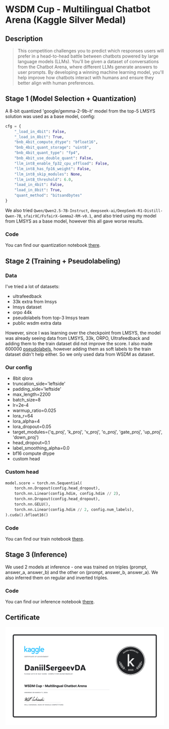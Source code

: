 # WSDM Cup - Multilingual Chatbot Arena (Kaggle Silver Medal)

## Description

> This competition challenges you to predict which responses users will prefer in a head-to-head battle between chatbots powered by large language models (LLMs). You'll be given a dataset of conversations from the Chatbot Arena, where different LLMs generate answers to user prompts. By developing a winning machine learning model, you'll help improve how chatbots interact with humans and ensure they better align with human preferences.

## Stage 1 (Model Selection + Quantization)

A 8-bit quantized 'google/gemma-2-9b-it' model from the top-5 LMSYS solution was used as a base model, config:

```python
cfg = {
    "_load_in_4bit": False,
    "_load_in_8bit": True,
    "bnb_4bit_compute_dtype": "bfloat16",
    "bnb_4bit_quant_storage": "uint8",
    "bnb_4bit_quant_type": "fp4",
    "bnb_4bit_use_double_quant": False,
    "llm_int8_enable_fp32_cpu_offload": False,
    "llm_int8_has_fp16_weight": False,
    "llm_int8_skip_modules": None,
    "llm_int8_threshold": 6.0,
    "load_in_4bit": False,
    "load_in_8bit": True,
    "quant_method": "bitsandbytes"
}
```

We also tried `Qwen/Qwen2.5-7B-Instruct`, `deepseek-ai/DeepSeek-R1-Distill-Qwen-7B`, `sfairXC/FsfairX-Gemma2-RM-v0.1`, and also tried using my model from LMSYS as a base model, however this all gave worse results.

### Code

You can find our quantization notebook [there](https://github.com/l1ghtsource/wsdm-cup-2024/blob/main/quantize/base-quantize.ipynb).

## Stage 2 (Training + Pseudolabeling)

### Data

I've tried a lot of datasets:

- ultrafeedback
- 33k extra from lmsys
- lmsys dataset
- orpo 44k
- pseudolabels from top-3 lmsys team
- public wsdm extra data

However, since I was learning over the checkpoint from LMSYS, the model was already seeing data from LMSYS, 33k, ORPO, Ultrafeedback and adding them to the train dataset did not improve the score. 
I also made 600000 [pseudolabels](https://github.com/l1ghtsource/wsdm-cup-2024/blob/main/train/pseudolabel.ipynb), however adding them as soft labels to the train dataset didn't help either.
So we only used data from WSDM as dataset.

### Our config

- 8bit qlora
- truncation_side='leftside'
- padding_side='leftside'
- max_length=2200
- batch_size=8
- lr=2e-4
- warmup_ratio=0.025
- lora_r=64
- lora_alpha=4
- lora_dropout=0.05
- target_modules=('q_proj', 'k_proj', 'v_proj', 'o_proj', 'gate_proj', 'up_proj', 'down_proj')
- head_dropout=0.1
- label_smoothing_alpha=0.0
- bf16 compute dtype
- custom head

### Custom head

```python
model.score = torch.nn.Sequential(
    torch.nn.Dropout(config.head_dropout),
    torch.nn.Linear(config.hdim, config.hdim // 2),
    torch.nn.Dropout(config.head_dropout),
    torch.nn.GELU(),
    torch.nn.Linear(config.hdim // 2, config.num_labels),
).cuda().bfloat16()
```

### Code

You can find our train notebook [there](https://github.com/l1ghtsource/wsdm-cup-2024/blob/main/train/train-notebook.ipynb).

## Stage 3 (Inference)

We used 2 models at inference - one was trained on triples (prompt, answer_a, answer_b) and the other on (prompt, answer_b, answer_a). We also inferred them on regular and inverted triples.

### Code

You can find our inference notebook [there](https://github.com/l1ghtsource/wsdm-cup-2024/blob/main/inference/wsdm-inference-2-models.ipynb).

## Certificate

![certificate](certificate.png)
